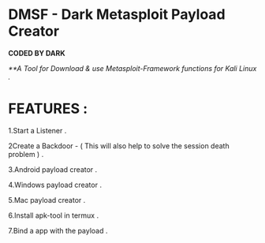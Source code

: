 # DMSF - Dark Metasploit Payload Creator

<b>CODED BY DARK</b>

<i>**A Tool for Download & use Metasploit-Framework functions for Kali Linux .</i>

# FEATURES :

1.Start a Listener . 

2Create a Backdoor - ( This will also help to solve the session death problem ) .

3.Android payload creator . 

4.Windows payload creator . 

5.Mac payload creator . 

6.Install apk-tool in termux . 

7.Bind a app with the payload . 
